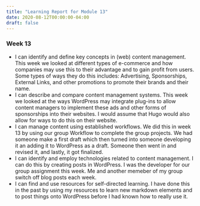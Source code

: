 ```yaml
---
title: "Learning Report for Module 13"
date: 2020-08-12T00:00:00-04:00
draft: false
---
```


### Week 13
-  I can identify and define key concepts in (web) content management.
This week we looked at different types of e-commerce and how companies may use this to their advantage and to gain profit from users.
Some types of ways they do this includes: Advertising, Sponsorships, External Links, and other promotions to promote their brands
and their name. 
- I can describe and compare content management systems.
This week we looked at the ways WordPress may integrate plug-ins to allow content managers to implement these ads and other forms of 
sponsorships into their websites. I would assume that Hugo would also allow for ways to do this on their website.
- I can manage content using established workflows.
We did this in week 13 by using our group Workflow to complete the group projects. We had someone make
a first draft which then turned into someone developing it an adding it to WordPress as a draft. Someone
then went in and revised it, and lastly, it got finalized. 
- I can identify and employ technologies related to content management.
I can do this by creating posts in WordPress. I was the developer for our group assignment this
week. Me and another memeber of my group switch off blog posts each week. 
- I can find and use resources for self-directed learning.
I have done this in the past by using my resources to learn new markdown elements and to post things onto
WordPress before I had known how to really use it.  

